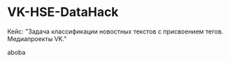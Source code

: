 # VK-HSE-DataHack 
Кейс: "Задача классификации новостных текстов с присвоением тегов. Медиапроекты VK."

aboba
